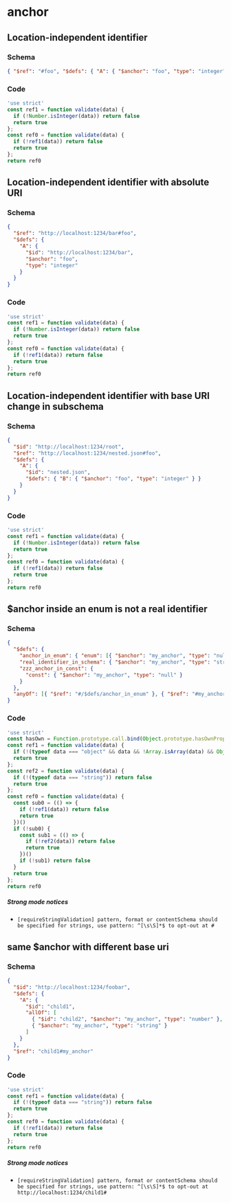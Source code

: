 # anchor

## Location-independent identifier

### Schema

```json
{ "$ref": "#foo", "$defs": { "A": { "$anchor": "foo", "type": "integer" } } }
```

### Code

```js
'use strict'
const ref1 = function validate(data) {
  if (!Number.isInteger(data)) return false
  return true
};
const ref0 = function validate(data) {
  if (!ref1(data)) return false
  return true
};
return ref0
```


## Location-independent identifier with absolute URI

### Schema

```json
{
  "$ref": "http://localhost:1234/bar#foo",
  "$defs": {
    "A": {
      "$id": "http://localhost:1234/bar",
      "$anchor": "foo",
      "type": "integer"
    }
  }
}
```

### Code

```js
'use strict'
const ref1 = function validate(data) {
  if (!Number.isInteger(data)) return false
  return true
};
const ref0 = function validate(data) {
  if (!ref1(data)) return false
  return true
};
return ref0
```


## Location-independent identifier with base URI change in subschema

### Schema

```json
{
  "$id": "http://localhost:1234/root",
  "$ref": "http://localhost:1234/nested.json#foo",
  "$defs": {
    "A": {
      "$id": "nested.json",
      "$defs": { "B": { "$anchor": "foo", "type": "integer" } }
    }
  }
}
```

### Code

```js
'use strict'
const ref1 = function validate(data) {
  if (!Number.isInteger(data)) return false
  return true
};
const ref0 = function validate(data) {
  if (!ref1(data)) return false
  return true
};
return ref0
```


## $anchor inside an enum is not a real identifier

### Schema

```json
{
  "$defs": {
    "anchor_in_enum": { "enum": [{ "$anchor": "my_anchor", "type": "null" }] },
    "real_identifier_in_schema": { "$anchor": "my_anchor", "type": "string" },
    "zzz_anchor_in_const": {
      "const": { "$anchor": "my_anchor", "type": "null" }
    }
  },
  "anyOf": [{ "$ref": "#/$defs/anchor_in_enum" }, { "$ref": "#my_anchor" }]
}
```

### Code

```js
'use strict'
const hasOwn = Function.prototype.call.bind(Object.prototype.hasOwnProperty);
const ref1 = function validate(data) {
  if (!(typeof data === "object" && data && !Array.isArray(data) && Object.keys(data).length === 2 && hasOwn(data, "$anchor") && hasOwn(data, "type") && data["$anchor"] === "my_anchor" && data["type"] === "null")) return false
  return true
};
const ref2 = function validate(data) {
  if (!(typeof data === "string")) return false
  return true
};
const ref0 = function validate(data) {
  const sub0 = (() => {
    if (!ref1(data)) return false
    return true
  })()
  if (!sub0) {
    const sub1 = (() => {
      if (!ref2(data)) return false
      return true
    })()
    if (!sub1) return false
  }
  return true
};
return ref0
```

##### Strong mode notices

 * `[requireStringValidation] pattern, format or contentSchema should be specified for strings, use pattern: ^[\s\S]*$ to opt-out at #`


## same $anchor with different base uri

### Schema

```json
{
  "$id": "http://localhost:1234/foobar",
  "$defs": {
    "A": {
      "$id": "child1",
      "allOf": [
        { "$id": "child2", "$anchor": "my_anchor", "type": "number" },
        { "$anchor": "my_anchor", "type": "string" }
      ]
    }
  },
  "$ref": "child1#my_anchor"
}
```

### Code

```js
'use strict'
const ref1 = function validate(data) {
  if (!(typeof data === "string")) return false
  return true
};
const ref0 = function validate(data) {
  if (!ref1(data)) return false
  return true
};
return ref0
```

##### Strong mode notices

 * `[requireStringValidation] pattern, format or contentSchema should be specified for strings, use pattern: ^[\s\S]*$ to opt-out at http://localhost:1234/child1#`


